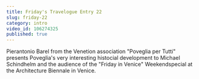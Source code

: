```yaml
---
title: Friday's Travelogue Entry 22
slug: friday-22
category: intro
video_id: 106274325
published: true
---
```


Pierantonio Barel from the Venetion association "Poveglia per Tutti" presents Poveglia's very interesting histocial development to Michael Schindhelm and the audience of the "Friday in Venice" Weekendspecial at the Architecture Biennale in Venice. 
